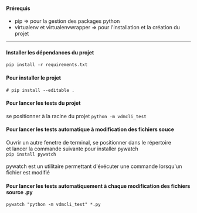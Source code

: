 #### Prérequis
* pip => pour la gestion des packages python
* virtualenv et virtualenvwrapper => pour l'installation et la création du projet

---

#### Installer les dépendances du projet
`pip install -r requirements.txt`


#### Pour installer le projet
`# pip install --editable .`

#### Pour lancer les tests du projet
se positionner à la racine du projet 
`python -m vdmcli_test`

#### Pour lancer les tests automatique à modification des fichiers souce
Ouvrir un autre fenetre de terminal, se positionner dans le répertoire<br>
et lancer la commande suivante pour installer pywatch<br>
`pip install pywatch`
<br><br>
pywatch est un utilitaire permettant d'éxécuter une commande lorsqu'un fichier est modifié
<br>
#### Pour lancer les tests automatiquement à chaque modification des fichiers source .py
`pywatch "python -m vdmcli_test" *.py`


